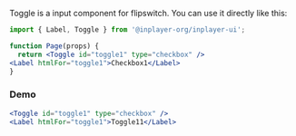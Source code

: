 Toggle is a input component for flipswitch. You can use it directly like this:

```jsx static
import { Label, Toggle } from '@inplayer-org/inplayer-ui';

function Page(props) {
  return <Toggle id="toggle1" type="checkbox" />
<Label htmlFor="toggle1">Checkbox1</Label>
}
```

### Demo

```jsx
<Toggle id="toggle1" type="checkbox" />
<Label htmlFor="toggle1">Toggle11</Label>
```
